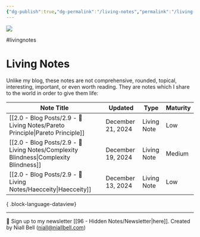 ```yaml
---
{"dg-publish":true,"dg-permalink":"/living-notes","permalink":"/living-notes/","title":"Living Notes","hide":true,"noteIcon":null,"created":"2024-12-13T07:28:16.909-08:00","updated":"2025-04-08T18:22:54.168-07:00"}
---
```


![](https://i.imgur.com/dXnBbUj.jpeg)

#livingnotes
# Living Notes

Unlike my blog, these notes are not comprehensive, rounded, topical, interesting, important, or even worth reading. They are notes which I share to the world in order to give them life:

| Note Title                                                                               | Updated           | Type        | Maturity |
| ---------------------------------------------------------------------------------------- | ----------------- | ----------- | -------- |
| [[2.0 - Blog Posts/2.9 - 📝 Living Notes/Pareto Principle\|Pareto Principle]]         | December 21, 2024 | Living Note | Low      |
| [[2.0 - Blog Posts/2.9 - 📝 Living Notes/Complexity Blindness\|Complexity Blindness]] | December 19, 2024 | Living Note | Medium   |
| [[2.0 - Blog Posts/2.9 - 📝 Living Notes/Haecceity\|Haecceity]]                       | December 13, 2024 | Living Note | Low      |

{ .block-language-dataview}

---
📧 Sign up to my newsletter [[96 - Hidden Notes/Newsletter\|here]].
Created by Niall Bell (niall@niallbell.com)
